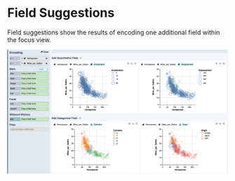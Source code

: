 # Field Suggestions

 Field suggestions show the results of encoding one additional field within the focus view.

![Field Suggestions](../.gitbook/assets/fieldsuggestions.png)

